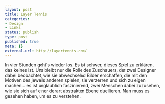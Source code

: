 ```yaml
---
layout: post
title: Layer Tennis
categories:
- Design
- Links
status: publish
type: post
published: true
meta: {}
external-url: http://layertennis.com/
---
```

In vier Stunden geht's wieder los. Es ist schwer, dieses Spiel zu erklären, das keines ist. Uns bleibt nur die Rolle des Zuschauers, der zwei Designer dabei beobachtet, wie sie abwechselnd Bilder erschaffen, die mit den Motiven des jeweils anderen spielen, sie verzerren und sich zu eigen machen... es ist unglaublich faszinierend, zwei Menschen dabei zuzusehen, wie sie sich auf einer derart abstrakten Ebene duellieren. Man muss es gesehen haben, um es zu verstehen. 
